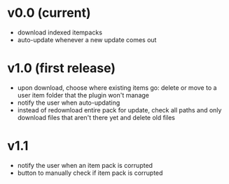 # v0.0 (current)

<ul>
  <li>download indexed itempacks</li>
  <li>auto-update whenever a new update comes out</li>
</ul>

# v1.0 (first release)
<ul>
  <li>upon download, choose where existing items go: delete or move to a user item folder that the plugin won't manage</li>
  <li>notify the user when auto-updating</li>
  <li>instead of redownload entire pack for update, check all paths and only download files that aren't there yet and delete old files</li>
</ul>

# v1.1 

<ul>
  <li>notify the user when an item pack is corrupted</li>
  <li>button to manually check if item pack is corrupted</li>
<ul>